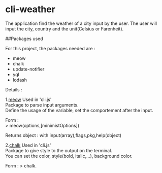 # cli-weather

The application find the weather of a city input by the user.
The user will input the city, country and the unit(Celsius or Farenheit).


##Packages used

For this project, the packages needed are : 
- meow
- chalk
- update-notifier
- yql
- lodash

Details :  

1\.[meow](https://www.npmjs.com/package/meow)
Used in 'cli.js'  
Package to parse input arguments.  
Define the usage of the variable, set the comportement after the input.  

Form :  
	> meow(options,[minimistOptions])  

Returns object : with input(array),flags,pkg,help(object)  

2\.[chalk](https://github.com/chalk/chalk)
Used in 'cli.js'  
Package to give style to the output on the terminal.  
You can set the color, style(bold, italic,...), background color.

Form : 
	> chalk.<style>[.<style>...](string,[string,...])

3\.[update-notifier](https://www.npmjs.com/package/node-notifier)  
Package to send notifications in different platform.

4\.[yql](https://github.com/derek/node-yql)  
Package to make simple query accross the Web.

5\.[lodash](https://lodash.com/)  
Package with methods to make Javascript easier.  
Help to manipulate, test, interate.
